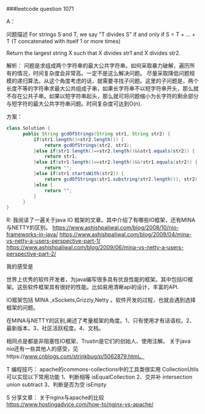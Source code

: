 ###leetcode question 1071

A：

问题描述
For strings S and T, we say "T divides S" if and only if S = T + ... + T  (T concatenated with itself 1 or more times)

Return the largest string X such that X divides str1 and X divides str2.

解析：
问题是求组成两个字符串的最大公共字符串。如何采取暴力破解，遍历所有的情况，时间复杂度会非常高。一定不是这么解决问题。
尽量采取降低问题规模的递归算法。从这个角度考虑的话，就需要寻找子问题。这里的子问题是，两个长度不等的字符串求最大公共组成子串，如果长字符串不以短字符串开头，那么就不存在公共子串。如果以短字符串起头，那么就可将问题缩小为长字符的剩余部分与短字符的最大公共字符串问题。时间复杂度可达到O(n).

方案：

```java
class Solution {
      public String gcdOfStrings(String str1, String str2) {
		  if(str1.length()<str2.length()) {
			  return gcdOfStrings(str2, str1);
		  }else if(str1.length()==str2.length()&&str1.equals(str2)) {
			  return str1;
		  }else if(str1.length()==str2.length()&&!str1.equals(str2)) {
			  return "";
		  }else if(str1.startsWith(str2)) {
			  return gcdOfStrings(str1.substring(str2.length()), str2);
		  }else {
			  return "";
		  }
	  }
}
```

R:
我阅读了一遍关于java IO 框架的文章。其中介绍了有哪些IO框架、还有MINA与NETTY的区别。
https://www.ashishpaliwal.com/blog/2008/10/nio-frameworks-in-java/
https://www.ashishpaliwal.com/blog/2009/04/mina-vs-netty-a-users-perspective-part-1/
https://www.ashishpaliwal.com/blog/2009/06/mina-vs-netty-a-users-perspective-part-2/

我的感受是

世界上优秀的软件开发者，为java编写很多具有优良性能的框架。其中包括IO框架。这些软件框架具有很好的性能。比如易用清晰api的设计，丰富的API.

IO框架包括 MINA ,xSockets,Grizzly,Netty 。软件开发的过程，也就会遇到选择框架的问题。

在MINA与NETTY的区别,阐述了考量框架的角度。1、只有使用才有话语权。2、最新版本。3、社区活跃程度。4、文档。

相同点是都是非阻塞性IO框架、Trustin是它们的创始人、使用注解。
关于java nio还有一些其他人的感受，见https://www.cnblogs.com/strinkbug/p/5062879.html。

T 编程技巧：
apache的commons-collections中的工具类很实用
CollectionUtils可以实现以下常用功能
1、判断相等 isEqualCollection
2、交并补 intersection union subtract
3、判断是否为空 isEmpty

S 分享文章：
关于nginx与apache的比较
https://www.hostingadvice.com/how-to/nginx-vs-apache/